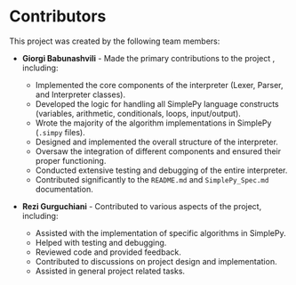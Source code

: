 # Contributors

This project was created by the following team members:

*   **Giorgi Babunashvili** -  Made the primary contributions to the project , including:
    *   Implemented the core components of the interpreter (Lexer, Parser, and Interpreter classes).
    *   Developed the logic for handling all SimplePy language constructs (variables, arithmetic, conditionals, loops, input/output).
    *   Wrote the majority of the algorithm implementations in SimplePy (`.simpy` files).
    *   Designed and implemented the overall structure of the interpreter.
    *   Oversaw the integration of different components and ensured their proper functioning.
    *   Conducted extensive testing and debugging of the entire interpreter.
    *   Contributed significantly to the `README.md` and `SimplePy_Spec.md` documentation.

*   **Rezi Gurguchiani** - Contributed to various aspects of the project, including:
    *   Assisted with the implementation of specific algorithms in SimplePy.
    *   Helped with testing and debugging.
    *   Reviewed code and provided feedback.
    *   Contributed to discussions on project design and implementation.
    *   Assisted in general project related tasks.
